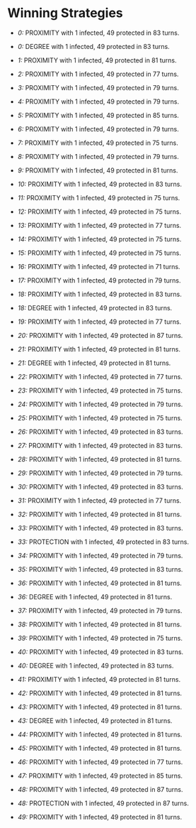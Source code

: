 # Winning Strategies

* _0:_ PROXIMITY with 1 infected, 49 protected in 83 turns.


* _0:_ DEGREE with 1 infected, 49 protected in 83 turns.


* _1:_ PROXIMITY with 1 infected, 49 protected in 81 turns.


* _2:_ PROXIMITY with 1 infected, 49 protected in 77 turns.


* _3:_ PROXIMITY with 1 infected, 49 protected in 79 turns.


* _4:_ PROXIMITY with 1 infected, 49 protected in 79 turns.


* _5:_ PROXIMITY with 1 infected, 49 protected in 85 turns.


* _6:_ PROXIMITY with 1 infected, 49 protected in 79 turns.


* _7:_ PROXIMITY with 1 infected, 49 protected in 75 turns.


* _8:_ PROXIMITY with 1 infected, 49 protected in 79 turns.


* _9:_ PROXIMITY with 1 infected, 49 protected in 81 turns.


* _10:_ PROXIMITY with 1 infected, 49 protected in 83 turns.


* _11:_ PROXIMITY with 1 infected, 49 protected in 75 turns.


* _12:_ PROXIMITY with 1 infected, 49 protected in 75 turns.


* _13:_ PROXIMITY with 1 infected, 49 protected in 77 turns.


* _14:_ PROXIMITY with 1 infected, 49 protected in 75 turns.


* _15:_ PROXIMITY with 1 infected, 49 protected in 75 turns.


* _16:_ PROXIMITY with 1 infected, 49 protected in 71 turns.


* _17:_ PROXIMITY with 1 infected, 49 protected in 79 turns.


* _18:_ PROXIMITY with 1 infected, 49 protected in 83 turns.


* _18:_ DEGREE with 1 infected, 49 protected in 83 turns.


* _19:_ PROXIMITY with 1 infected, 49 protected in 77 turns.


* _20:_ PROXIMITY with 1 infected, 49 protected in 87 turns.


* _21:_ PROXIMITY with 1 infected, 49 protected in 81 turns.


* _21:_ DEGREE with 1 infected, 49 protected in 81 turns.


* _22:_ PROXIMITY with 1 infected, 49 protected in 77 turns.


* _23:_ PROXIMITY with 1 infected, 49 protected in 75 turns.


* _24:_ PROXIMITY with 1 infected, 49 protected in 79 turns.


* _25:_ PROXIMITY with 1 infected, 49 protected in 75 turns.


* _26:_ PROXIMITY with 1 infected, 49 protected in 83 turns.


* _27:_ PROXIMITY with 1 infected, 49 protected in 83 turns.


* _28:_ PROXIMITY with 1 infected, 49 protected in 81 turns.


* _29:_ PROXIMITY with 1 infected, 49 protected in 79 turns.


* _30:_ PROXIMITY with 1 infected, 49 protected in 83 turns.


* _31:_ PROXIMITY with 1 infected, 49 protected in 77 turns.


* _32:_ PROXIMITY with 1 infected, 49 protected in 81 turns.


* _33:_ PROXIMITY with 1 infected, 49 protected in 83 turns.


* _33:_ PROTECTION with 1 infected, 49 protected in 83 turns.


* _34:_ PROXIMITY with 1 infected, 49 protected in 79 turns.


* _35:_ PROXIMITY with 1 infected, 49 protected in 83 turns.


* _36:_ PROXIMITY with 1 infected, 49 protected in 81 turns.


* _36:_ DEGREE with 1 infected, 49 protected in 81 turns.


* _37:_ PROXIMITY with 1 infected, 49 protected in 79 turns.


* _38:_ PROXIMITY with 1 infected, 49 protected in 81 turns.


* _39:_ PROXIMITY with 1 infected, 49 protected in 75 turns.


* _40:_ PROXIMITY with 1 infected, 49 protected in 83 turns.


* _40:_ DEGREE with 1 infected, 49 protected in 83 turns.


* _41:_ PROXIMITY with 1 infected, 49 protected in 81 turns.


* _42:_ PROXIMITY with 1 infected, 49 protected in 81 turns.


* _43:_ PROXIMITY with 1 infected, 49 protected in 81 turns.


* _43:_ DEGREE with 1 infected, 49 protected in 81 turns.


* _44:_ PROXIMITY with 1 infected, 49 protected in 81 turns.


* _45:_ PROXIMITY with 1 infected, 49 protected in 81 turns.


* _46:_ PROXIMITY with 1 infected, 49 protected in 77 turns.


* _47:_ PROXIMITY with 1 infected, 49 protected in 85 turns.


* _48:_ PROXIMITY with 1 infected, 49 protected in 87 turns.


* _48:_ PROTECTION with 1 infected, 49 protected in 87 turns.


* _49:_ PROXIMITY with 1 infected, 49 protected in 81 turns.



